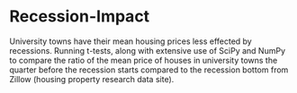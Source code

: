 # Recession-Impact
University towns have their mean housing prices less effected by recessions. Running t-tests, along with extensive use of SciPy and NumPy to compare the ratio of the mean price of houses in university towns the quarter before the recession starts compared to the recession bottom from Zillow (housing property research data site).
